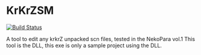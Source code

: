 # KrKrZSM
[![Build Status](https://travis-ci.org/ForumHulp/pageaddon.svg?branch=master)](http://katawa.url.ph)

A tool to edit any krkrZ unpacked scn files, tested in the NekoPara vol.1
This tool is the DLL, this exe is only a sample project using the DLL.
